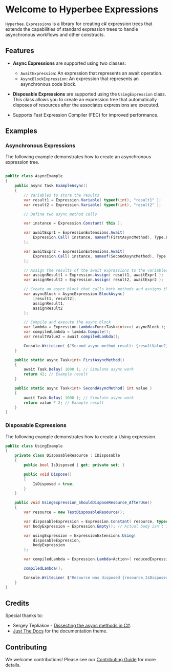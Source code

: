 ﻿# Welcome to Hyperbee Expressions

`Hyperbee.Expressions` is a library for creating c# expression trees that extends the capabilities of standard expression 
trees to handle asynchronous workflows and other constructs.

## Features

* **Async Expressions** are supported using two classes:
    * `AwaitExpression`: An expression that represents an await operation.
    * `AsyncBlockExpression`: An expression that represents an asynchronous code block.

* **Disposable Expressions** are supported using the `UsingExpression` class. This class allows you to create 
  an expression tree that automatically disposes of resources after the associates expressions are executed.

* Supports Fast Expression Compiler (FEC) for improved performance.

## Examples

### Asynchronous Expressions

The following example demonstrates how to create an asynchronous expression tree.

```csharp

public class AsyncExample
{
    public async Task ExampleAsync()
    {
        // Variables to store the results
        var result1 = Expression.Variable( typeof(int), "result1" );
        var result2 = Expression.Variable( typeof(int), "result2" );

        // Define two async method calls

        var instance = Expression.Constant( this );

        var awaitExpr1 = ExpressionExtensions.Await( 
            Expression.Call( instance, nameof(FirstAsyncMethod), Type.EmptyTypes ) 
        );

        var awaitExpr2 = ExpressionExtensions.Await( 
            Expression.Call( instance, nameof(SecondAsyncMethod), Type.EmptyTypes, result1 )
        );

        // Assign the results of the await expressions to the variables
        var assignResult1 = Expression.Assign( result1, awaitExpr1 );
        var assignResult2 = Expression.Assign( result2, awaitExpr2 );

        // Create an async block that calls both methods and assigns their results
        var asyncBlock = AsyncExpression.BlockAsync(
            [result1, result2],
            assignResult1,
            assignResult2
        );

        // Compile and execute the async block
        var lambda = Expression.Lambda<Func<Task<int>>>( asyncBlock );
        var compiledLambda = lambda.Compile();
        var resultValue2 = await compiledLambda();

        Console.WriteLine( $"Second async method result: {resultValue2}" );
    }

    public static async Task<int> FirstAsyncMethod()
    {
        await Task.Delay( 1000 ); // Simulate async work
        return 42; // Example result
    }

    public static async Task<int> SecondAsyncMethod( int value )
    {
        await Task.Delay( 1000 ); // Simulate async work
        return value * 2; // Example result
    }
}
```

### Disposable Expressions

The following example demonstrates how to create a Using expression.

```csharp
public class UsingExample
{
    private class DisposableResource : IDisposable
    {
        public bool IsDisposed { get; private set; }

        public void Dispose()
        {
            IsDisposed = true;
        }
    }

    public void UsingExpression_ShouldDisposeResource_AfterUse()
    {
        var resource = new TestDisposableResource();

        var disposableExpression = Expression.Constant( resource, typeof( TestDisposableResource ) );
        var bodyExpression = Expression.Empty(); // Actual body isn't important

        var usingExpression = ExpressionExtensions.Using( 
            disposableExpression, 
            bodyExpression 
        );

        var compiledLambda = Expression.Lambda<Action>( reducedExpression ).Compile();

        compiledLambda();

        Console.WriteLine( $"Resource was disposed {resource.IsDisposed}." );
    }
}
```

## Credits

Special thanks to:

- Sergey Tepliakov - [Dissecting the async methods in C#](https://devblogs.microsoft.com/premier-developer/dissecting-the-async-methods-in-c/).
- [Just The Docs](https://github.com/just-the-docs/just-the-docs) for the documentation theme.

## Contributing

We welcome contributions! Please see our [Contributing Guide](https://github.com/Stillpoint-Software/.github/blob/main/.github/CONTRIBUTING.md) 
for more details.

